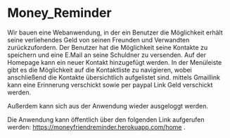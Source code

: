 # Money_Reminder
Wir bauen eine Webanwendung, in der ein Benutzer die Möglichkeit erhält seine verliehendes Geld von seinen Freunden und Verwandten zurückzufordern. 
Der Benutzer hat die Möglichkeit seine Kontakte zu speichern und eine E.Mail an seine Schuldner zu versenden. Auf der Homepage kann ein neuer Kontakt hinzugefügt werden. In der Menüleiste gibt es die Möglichkeit auf die Kontaktliste zu navigieren, wobei anschließend die Kontakte übersichtlich aufgelistet sind. mittels Gmaillink kann eine Erinnerung verschickt sowie per paypal Link Geld verschickt werden. 

Außerdem kann sich aus der Anwendung wieder ausgeloggt werden. 

Die Anwendung kann öffentlich über den folgenden Link aufgerufen werden: https://moneyfriendreminder.herokuapp.com/home .
